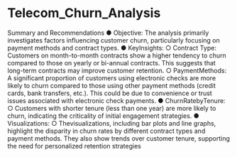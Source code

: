 # Telecom_Churn_Analysis
Summary and Recommendations
 ● Objective: The analysis primarily investigates factors influencing customer churn,
 particularly focusing on payment methods and contract types.
 ● KeyInsights:
 ○ Contract Type: Customers on month-to-month contracts show a higher tendency
 to churn compared to those on yearly or bi-annual contracts. This suggests that
 long-term contracts may improve customer retention.
 ○ PaymentMethods: A significant proportion of customers using electronic checks
 are more likely to churn compared to those using other payment methods (credit
 cards, bank transfers, etc.). This could be due to convenience or trust issues
 associated with electronic check payments.
 ● ChurnRatebyTenure:
 ○ Customers with shorter tenure (less than one year) are more likely to churn,
 indicating the criticality of initial engagement strategies.
 ● Visualizations:
 ○ Thevisualizations, including bar plots and line graphs, highlight the disparity in
 churn rates by different contract types and payment methods. They also show
 trends over customer tenure, supporting the need for personalized retention
 strategies
